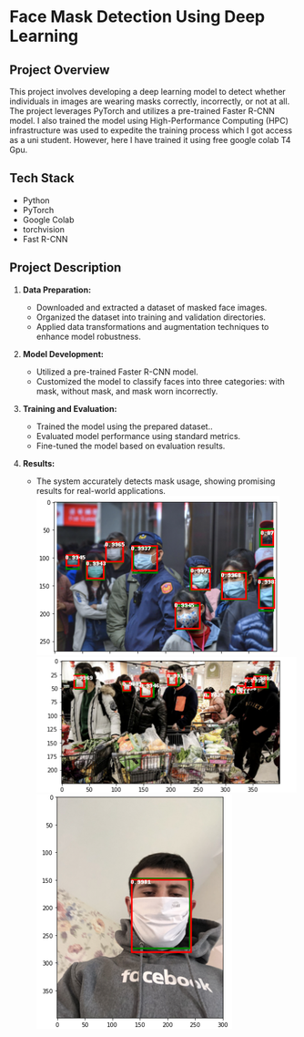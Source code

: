 # Face Mask Detection Using Deep Learning

## Project Overview
This project involves developing a deep learning model to detect whether individuals in images are wearing masks correctly, incorrectly, or not at all. The project leverages PyTorch and utilizes a pre-trained Faster R-CNN model. 
I also trained the model using High-Performance Computing (HPC) infrastructure was used to expedite the training process which I got access as a uni student. However, here I have trained it using free google colab T4 Gpu.

## Tech Stack
- Python
- PyTorch
- Google Colab
- torchvision
- Fast R-CNN

## Project Description
1. **Data Preparation:**
   - Downloaded and extracted a dataset of masked face images.
   - Organized the dataset into training and validation directories.
   - Applied data transformations and augmentation techniques to enhance model robustness.

2. **Model Development:**
   - Utilized a pre-trained Faster R-CNN model.
   - Customized the model to classify faces into three categories: with mask, without mask, and mask worn incorrectly.

3. **Training and Evaluation:**
   - Trained the model using the prepared dataset..
   - Evaluated model performance using standard metrics.
   - Fine-tuned the model based on evaluation results.

4. **Results:**
   - The system accurately detects mask usage, showing promising results for real-world applications.
![alt text](imgs/ss_1.png)  ![alt text](imgs/ss_3.png)
![alt text](imgs/ss_2.png)


